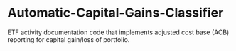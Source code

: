# Automatic-Capital-Gains-Classifier
ETF activity documentation code that implements adjusted cost base (ACB) reporting for capital gain/loss of portfolio. 

